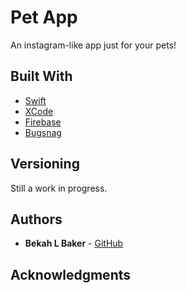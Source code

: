 # Pet App

An instagram-like app just for your pets!

## Built With

* [Swift](https://developer.apple.com/swift/) 
* [XCode](https://developer.apple.com/xcode/)
* [Firebase](https://firebase.google.com/)
* [Bugsnag](https://www.bugsnag.com/)

## Versioning

Still a work in progress.

## Authors

* **Bekah L Baker** - [GitHub](https://github.com/bekahlbaker)

## Acknowledgments
